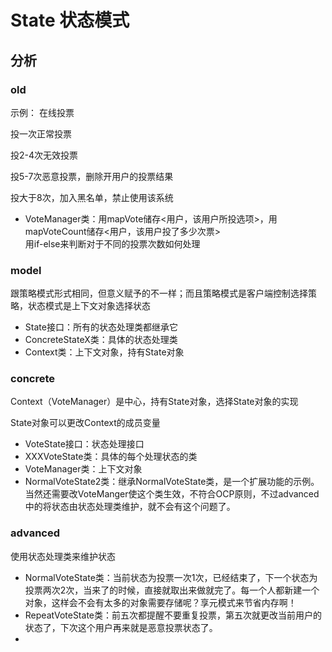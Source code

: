 # State 状态模式

## 分析

### old
示例：
在线投票

投一次正常投票

投2-4次无效投票

投5-7次恶意投票，删除开用户的投票结果

投大于8次，加入黑名单，禁止使用该系统

- VoteManager类：用mapVote储存<用户，该用户所投选项>，用mapVoteCount储存<用户，该用户投了多少次票>   
用if-else来判断对于不同的投票次数如何处理

### model
跟策略模式形式相同，但意义赋予的不一样；而且策略模式是客户端控制选择策略，状态模式是上下文对象选择状态
- State接口：所有的状态处理类都继承它
- ConcreteStateX类：具体的状态处理类
- Context类：上下文对象，持有State对象

### concrete
Context（VoteManager）是中心，持有State对象，选择State对象的实现

State对象可以更改Context的成员变量

- VoteState接口：状态处理接口
- XXXVoteState类：具体的每个处理状态的类
- VoteManager类：上下文对象
- NormalVoteState2类：继承NormalVoteState类，是一个扩展功能的示例。当然还需要改VoteManger使这个类生效，不符合OCP原则，不过advanced中的将状态由状态处理类维护，就不会有这个问题了。
### advanced
使用状态处理类来维护状态
- NormalVoteState类：当前状态为投票一次1次，已经结束了，下一个状态为投票两次2次，当来了的时候，直接就取出来做就完了。每一个人都新建一个对象，这样会不会有太多的对象需要存储呢？享元模式来节省内存啊！
- RepeatVoteState类：前五次都提醒不要重复投票，第五次就更改当前用户的状态了，下次这个用户再来就是恶意投票状态了。
- 